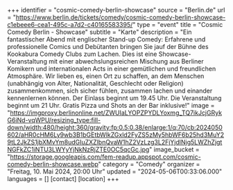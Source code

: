 +++
identifier = "cosmic-comedy-berlin-showcase"
source = "Berlin.de"
url = "https://www.berlin.de/tickets/comedy/cosmic-comedy-berlin-showcase-c1ebeee6-cea1-495c-a7d2-c40165583395/"
type = "event"
title = "Cosmic Comedy Berlin - Showcase"
subtitle = "Karte"
description = "Ein fantastischer Abend mit englischer Stand-up Comedy: Erfahrene und professionelle Comics und Debütanten bringen Sie jauf der Bühne des Kookabura Comedy Clubs zum Lachen.
Dies ist eine Showcase-Veranstaltung mit einer abwechslungsreichen Mischung aus Berliner Komikern und internationalen Acts in einer gemütlichen und freundlichen Atmosphäre. Wir lieben es, einen Ort zu schaffen, an dem Menschen (unabhängig von Alter, Nationalität, Geschlecht oder Religion) zusammenkommen, sich sicher fühlen, zusammen lachen und einander kennenlernen können.
Der Einlass beginnt um 19.45 Uhr. Die Veranstaltung beginnt um 21 Uhr. Gratis Pizza und Shots an der Bar inklusive!"
image = "https://imgproxy.berlinonline.net/ZWUIaLYOPZPYDLYoxmg_TQ7ikJcjGRykG6iNd-vqWPU/resizing_type:fill-down/width:480/height:360/gravity:fp:0.5:0.38/enlarge:1/q:70/cb:2024050602/aHR0cHM6Ly9wb3B1bGEtbWlkZGxld2FyZS5zMy5hbWF6b25hd3MuY29tL2JkZS1jbXMvYm8udGIuZXZlbnQvaW1hZ2VzLzg3L2FjYjdlNjg5LWZhZjgtNGFkZC1iNTU3LWYyYjNkNzRjZTE0OC5qcGc.jpg"
image_bucket = "https://storage.googleapis.com/fem-readup.appspot.com/cosmic-comedy-berlin-showcase.webp"
category = "Comedy"
organizer = "Freitag, 10. Mai 2024, 20:00 Uhr"
updated = "2024-05-06T00:33:06.000"
languages = []
[contact]
[location]
+++